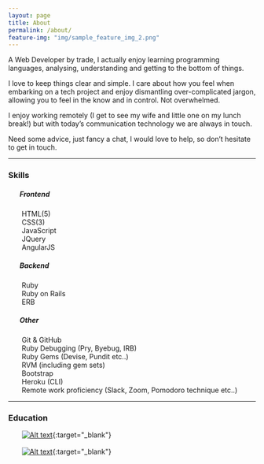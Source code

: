 ```yaml
---
layout: page
title: About
permalink: /about/
feature-img: "img/sample_feature_img_2.png"
---
```


A Web Developer by trade, I actually enjoy learning programming languages, analysing, understanding and getting to the bottom of things.

I love to keep things clear and simple. I care about how you feel when embarking on a tech project and enjoy dismantling over-complicated jargon, allowing you to feel in the know and in control. Not overwhelmed.

I enjoy working remotely (I get to see my wife and little one on my lunch break!) but with today’s communication technology we are always in touch.

Need some advice, just fancy a chat, I would love to help, so don’t hesitate to get in touch.
<hr color="gray">

### Skills

##### &nbsp;&nbsp;&nbsp;&nbsp;&nbsp;&nbsp; Frontend
&nbsp;&nbsp;&nbsp;&nbsp;&nbsp;&nbsp; HTML(5) <br>
&nbsp;&nbsp;&nbsp;&nbsp;&nbsp;&nbsp; CSS(3) <br>
&nbsp;&nbsp;&nbsp;&nbsp;&nbsp;&nbsp; JavaScript <br>
&nbsp;&nbsp;&nbsp;&nbsp;&nbsp;&nbsp; JQuery <br>
&nbsp;&nbsp;&nbsp;&nbsp;&nbsp;&nbsp; AngularJS <br>

##### &nbsp;&nbsp;&nbsp;&nbsp;&nbsp;&nbsp; Backend
&nbsp;&nbsp;&nbsp;&nbsp;&nbsp;&nbsp; Ruby <br>
&nbsp;&nbsp;&nbsp;&nbsp;&nbsp;&nbsp; Ruby on Rails<br>
&nbsp;&nbsp;&nbsp;&nbsp;&nbsp;&nbsp; ERB

##### &nbsp;&nbsp;&nbsp;&nbsp;&nbsp;&nbsp; Other
&nbsp;&nbsp;&nbsp;&nbsp;&nbsp;&nbsp; Git & GitHub <br>
&nbsp;&nbsp;&nbsp;&nbsp;&nbsp;&nbsp; Ruby Debugging (Pry, Byebug, IRB) <br>
&nbsp;&nbsp;&nbsp;&nbsp;&nbsp;&nbsp; Ruby Gems (Devise, Pundit etc..) <br>
&nbsp;&nbsp;&nbsp;&nbsp;&nbsp;&nbsp; RVM (including gem sets) <br>
&nbsp;&nbsp;&nbsp;&nbsp;&nbsp;&nbsp; Bootstrap <br>
&nbsp;&nbsp;&nbsp;&nbsp;&nbsp;&nbsp; Heroku (CLI) <br>
&nbsp;&nbsp;&nbsp;&nbsp;&nbsp;&nbsp; Remote work proficiency (Slack, Zoom, Pomodoro technique etc..) <br>
<hr color="gray">

### Education

&nbsp;&nbsp;&nbsp;&nbsp;&nbsp;&nbsp; [![Alt text](../img/about/bloc-logo.png)](https://www.bloc.io/){:target="_blank"}<br> <br>
&nbsp;&nbsp;&nbsp;&nbsp;&nbsp;&nbsp; [![Alt text](../img/about/lse--logo.png)](http://www.lse.ac.uk/){:target="_blank"}
